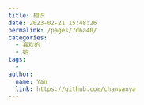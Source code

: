 ```yaml
---
title: 相识
date: 2023-02-21 15:48:26
permalink: /pages/7d6a40/
categories:
  - 喜欢的
  - 她
tags:
  - 
author: 
  name: Yan
  link: https://github.com/chansanya
---
```

